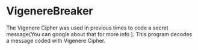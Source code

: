 # VigenereBreaker
The Vigenere Cipher was used in previous times to code a secret message(You can google about that for more info ). This program decodes a message coded with Vigenere Cipher. 
